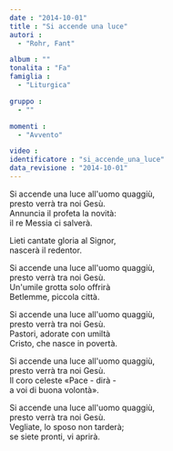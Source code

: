 ```yaml
---
date : "2014-10-01"
title : "Si accende una luce"
autori : 
  - "Rohr, Fant"

album : ""
tonalita : "Fa"
famiglia : 
  - "Liturgica"

gruppo : 
  - ""

momenti : 
  - "Avvento"

video : 
identificatore : "si_accende_una_luce"
data_revisione : "2014-10-01"
---
```

  
  
Si accende una luce all'uomo quaggiù,  
presto verrà tra noi Gesù.  
Annuncia il profeta la novità:  
il re Messia ci salverà.  
  
  
Lieti cantate gloria al Signor,  
nascerà il redentor.  
  
  
Si accende una luce all'uomo quaggiù,  
presto verrà tra noi Gesù.  
Un'umile grotta solo offrirà  
Betlemme, piccola città.  
  
  
Si accende una luce all'uomo quaggiù,  
presto verrà tra noi Gesù.  
Pastori, adorate con umiltà  
Cristo, che nasce in povertà.  
  
  
Si accende una luce all'uomo quaggiù,  
presto verrà tra noi Gesù.  
Il coro celeste «Pace - dirà -  
a voi di buona volontà».  
  
  
Si accende una luce all'uomo quaggiù,  
presto verrà tra noi Gesù.  
Vegliate, lo sposo non tarderà;  
se siete pronti, vi aprirà.  
  
  
